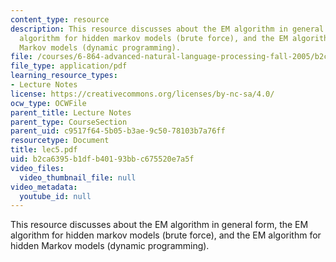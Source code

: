```yaml
---
content_type: resource
description: This resource discusses about the EM algorithm in general form, the EM
  algorithm for hidden markov models (brute force), and the EM algorithm for hidden
  Markov models (dynamic programming).
file: /courses/6-864-advanced-natural-language-processing-fall-2005/b2ca6395b1dfb40193bbc675520e7a5f_lec5.pdf
file_type: application/pdf
learning_resource_types:
- Lecture Notes
license: https://creativecommons.org/licenses/by-nc-sa/4.0/
ocw_type: OCWFile
parent_title: Lecture Notes
parent_type: CourseSection
parent_uid: c9517f64-5b05-b3ae-9c50-78103b7a76ff
resourcetype: Document
title: lec5.pdf
uid: b2ca6395-b1df-b401-93bb-c675520e7a5f
video_files:
  video_thumbnail_file: null
video_metadata:
  youtube_id: null
---
```

This resource discusses about the EM algorithm in general form, the EM algorithm for hidden markov models (brute force), and the EM algorithm for hidden Markov models (dynamic programming).